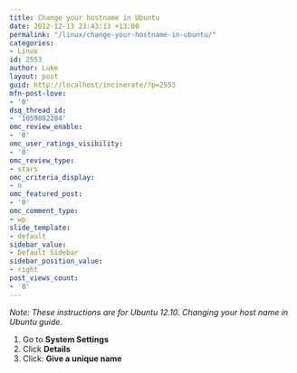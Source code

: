 ```yaml
---
title: Change your hostname in Ubuntu
date: 2012-12-13 23:43:13 +13:00
permalink: "/linux/change-your-hostname-in-ubuntu/"
categories:
- Linux
id: 2553
author: Luke
layout: post
guid: http://localhost/incinerate/?p=2553
mfn-post-love:
- '0'
dsq_thread_id:
- '1059882284'
omc_review_enable:
- '0'
omc_user_ratings_visibility:
- '0'
omc_review_type:
- stars
omc_criteria_display:
- n
omc_featured_post:
- '0'
omc_comment_type:
- wp
slide_template:
- default
sidebar_value:
- Default Sidebar
sidebar_position_value:
- right
post_views_count:
- '8'
---
```


_Note: These instructions are for Ubuntu 12.10. Changing your host name in Ubuntu guide._

  1. Go to **System Settings**
  2. Click **Details**
  3. Click: **Give a unique name**
